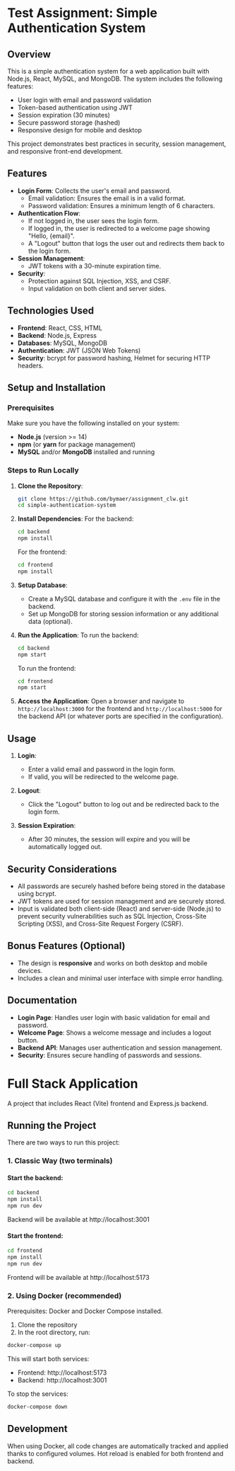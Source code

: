 # Test Assignment: Simple Authentication System

## Overview
This is a simple authentication system for a web application built with Node.js, React, MySQL, and MongoDB. The system includes the following features:

- User login with email and password validation
- Token-based authentication using JWT
- Session expiration (30 minutes)
- Secure password storage (hashed)
- Responsive design for mobile and desktop

This project demonstrates best practices in security, session management, and responsive front-end development.

## Features
- **Login Form**: Collects the user's email and password.
  - Email validation: Ensures the email is in a valid format.
  - Password validation: Ensures a minimum length of 6 characters.
- **Authentication Flow**: 
  - If not logged in, the user sees the login form.
  - If logged in, the user is redirected to a welcome page showing "Hello, {email}".
  - A "Logout" button that logs the user out and redirects them back to the login form.
- **Session Management**: 
  - JWT tokens with a 30-minute expiration time.
- **Security**:
  - Protection against SQL Injection, XSS, and CSRF.
  - Input validation on both client and server sides.
  
## Technologies Used
- **Frontend**: React, CSS, HTML
- **Backend**: Node.js, Express
- **Databases**: MySQL, MongoDB
- **Authentication**: JWT (JSON Web Tokens)
- **Security**: bcrypt for password hashing, Helmet for securing HTTP headers.

## Setup and Installation

### Prerequisites
Make sure you have the following installed on your system:
- **Node.js** (version >= 14)
- **npm** (or **yarn** for package management)
- **MySQL** and/or **MongoDB** installed and running

### Steps to Run Locally

1. **Clone the Repository**:
    ```bash
    git clone https://github.com/bymaer/assignment_clw.git
    cd simple-authentication-system
    ```

2. **Install Dependencies**:
    For the backend:
    ```bash
    cd backend
    npm install
    ```
    For the frontend:
    ```bash
    cd frontend
    npm install
    ```

3. **Setup Database**:
    - Create a MySQL database and configure it with the `.env` file in the backend.
    - Set up MongoDB for storing session information or any additional data (optional).

4. **Run the Application**:
    To run the backend:
    ```bash
    cd backend
    npm start
    ```
    To run the frontend:
    ```bash
    cd frontend
    npm start
    ```

5. **Access the Application**:
    Open a browser and navigate to `http://localhost:3000` for the frontend and `http://localhost:5000` for the backend API (or whatever ports are specified in the configuration).

## Usage

1. **Login**: 
   - Enter a valid email and password in the login form.
   - If valid, you will be redirected to the welcome page.

2. **Logout**: 
   - Click the "Logout" button to log out and be redirected back to the login form.

3. **Session Expiration**:
   - After 30 minutes, the session will expire and you will be automatically logged out.

## Security Considerations
- All passwords are securely hashed before being stored in the database using bcrypt.
- JWT tokens are used for session management and are securely stored.
- Input is validated both client-side (React) and server-side (Node.js) to prevent security vulnerabilities such as SQL Injection, Cross-Site Scripting (XSS), and Cross-Site Request Forgery (CSRF).

## Bonus Features (Optional)
- The design is **responsive** and works on both desktop and mobile devices.
- Includes a clean and minimal user interface with simple error handling.

## Documentation
- **Login Page**: Handles user login with basic validation for email and password.
- **Welcome Page**: Shows a welcome message and includes a logout button.
- **Backend API**: Manages user authentication and session management.
- **Security**: Ensures secure handling of passwords and sessions.

# Full Stack Application

A project that includes React (Vite) frontend and Express.js backend.

## Running the Project

There are two ways to run this project:

### 1. Classic Way (two terminals)

#### Start the backend:
```bash
cd backend
npm install
npm run dev
```
Backend will be available at http://localhost:3001

#### Start the frontend:
```bash
cd frontend
npm install
npm run dev
```
Frontend will be available at http://localhost:5173

### 2. Using Docker (recommended)

Prerequisites: Docker and Docker Compose installed.

1. Clone the repository
2. In the root directory, run:
```bash
docker-compose up
```

This will start both services:
- Frontend: http://localhost:5173
- Backend: http://localhost:3001

To stop the services: 
```bash
docker-compose down
```

## Development

When using Docker, all code changes are automatically tracked and applied thanks to configured volumes. Hot reload is enabled for both frontend and backend.

